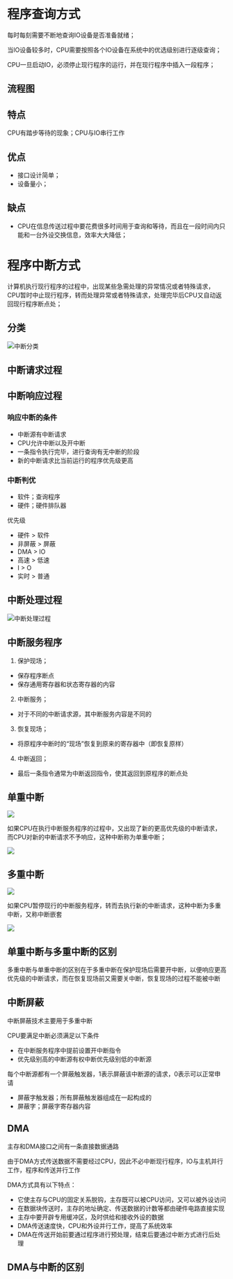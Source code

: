 # 程序查询方式
每时每刻需要不断地查询IO设备是否准备就绪；

当IO设备较多时，CPU需要按照各个IO设备在系统中的优选级别进行逐级查询；

CPU一旦启动IO，必须停止现行程序的运行，并在现行程序中插入一段程序；

## 流程图

## 特点
CPU有踏步等待的现象；CPU与IO串行工作

## 优点
* 接口设计简单；
* 设备量小；

## 缺点
* CPU在信息传送过程中要花费很多时间用于查询和等待，而且在一段时间内只能和一台外设交换信息，效率大大降低；

# 程序中断方式
计算机执行现行程序的过程中，出现某些急需处理的异常情况或者特殊请求，CPU暂时中止现行程序，转而处理异常或者特殊请求，处理完毕后CPU又自动返回现行程序断点处；

## 分类
![中断分类](https://raw.githubusercontent.com/Juston007/ComputerOrganization/main/Chapter5_IO/img/%E4%B8%AD%E6%96%AD%E5%88%86%E7%B1%BB.jpg)

## 中断请求过程



## 中断响应过程

### 响应中断的条件
* 中断源有中断请求
* CPU允许中断以及开中断
* 一条指令执行完毕，进行查询有无中断的阶段
* 新的中断请求比当前运行的程序优先级更高

### 中断判优
* 软件；查询程序
* 硬件；硬件排队器

优先级
* 硬件 > 软件
* 非屏蔽 > 屏蔽
* DMA > IO
* 高速 > 低速
* I > O
* 实时 > 普通

## 中断处理过程
![中断处理过程](https://raw.githubusercontent.com/Juston007/ComputerOrganization/main/Chapter5_IO/img/%E4%B8%AD%E6%96%AD%E5%A4%84%E7%90%86%E8%BF%87%E7%A8%8B.jpg)

## 中断服务程序
1. 保护现场；
* 保存程序断点
* 保存通用寄存器和状态寄存器的内容

2. 中断服务；
* 对于不同的中断请求源，其中断服务内容是不同的

3. 恢复现场；
* 将原程序中断时的“现场”恢复到原来的寄存器中（即恢复原样）

4. 中断返回；
* 最后一条指令通常为中断返回指令，使其返回到原程序的断点处


## 单重中断
![](https://raw.githubusercontent.com/Juston007/ComputerOrganization/main/Chapter5_IO/img/%E5%8D%95%E9%87%8D%E4%B8%AD%E6%96%AD.jpg)

如果CPU在执行中断服务程序的过程中，又出现了新的更高优先级的中断请求，而CPU对新的中断请求不予响应，这种中断称为单重中断；

![](https://raw.githubusercontent.com/Juston007/ComputerOrganization/main/Chapter5_IO/img/%E5%8D%95%E9%87%8D%E4%B8%AD%E6%96%AD%E6%B5%81%E7%A8%8B%E5%9B%BE.jpg)


## 多重中断
![](https://raw.githubusercontent.com/Juston007/ComputerOrganization/main/Chapter5_IO/img/%E5%A4%9A%E9%87%8D%E4%B8%AD%E6%96%AD.jpg)

如果CPU暂停现行的中断服务程序，转而去执行新的中断请求，这种中断为多重中断，又称中断嵌套

![](https://raw.githubusercontent.com/Juston007/ComputerOrganization/main/Chapter5_IO/img/%E5%A4%9A%E9%87%8D%E4%B8%AD%E6%96%AD%E6%B5%81%E7%A8%8B%E5%9B%BE.jpg)


## 单重中断与多重中断的区别
多重中断与单重中断的区别在于多重中断在保护现场后需要开中断，以便响应更高优先级的中断请求，而在恢复现场前又需要关中断，恢复现场的过程不能被中断

## 中断屏蔽
中断屏蔽技术主要用于多重中断

CPU要满足中断必须满足以下条件
* 在中断服务程序中提前设置开中断指令
* 优先级别高的中断源有权中断优先级别低的中断源

每个中断源都有一个屏蔽触发器，1表示屏蔽该中断源的请求，0表示可以正常申请

* 屏蔽字触发器；所有屏蔽触发器组成在一起构成的
* 屏蔽字；屏蔽字寄存器内容

## DMA
主存和DMA接口之间有一条直接数据通路

由于DMA方式传送数据不需要经过CPU，因此不必中断现行程序，IO与主机并行工作，程序和传送并行工作

DMA方式具有以下特点：
* 它使主存与CPU的固定关系脱钩，主存既可以被CPU访问，又可以被外设访问
* 在数据块传送时，主存的地址确定、传送数据的计数等都由硬件电路直接实现
* 主存中要开辟专用缓冲区，及时供给和接收外设的数据
* DMA传送速度快，CPU和外设并行工作，提高了系统效率
* DMA在传送开始前要通过程序进行预处理，结束后要通过中断方式进行后处理

## DMA与中断的区别

